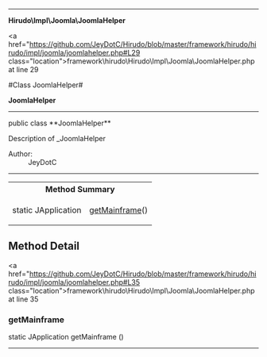 
- - -

**Hirudo\Impl\Joomla\JoomlaHelper**


<a href="https://github.com/JeyDotC/Hirudo/blob/master/framework/hirudo/hirudo/impl/joomla/joomlahelper.php#L29 class="location">framework\hirudo\Hirudo\Impl\Joomla\JoomlaHelper.php at line 29</a>

#Class JoomlaHelper#

**JoomlaHelper**




- - -

<p class="signature">public  class **JoomlaHelper**</p>

<div class="comment" id="overview_description"><p>Description of _JoomlaHelper</p></div>

<dl>
<dt>Author:</dt>
<dd>JeyDotC</dd>
</dl>


- - -

<table id="summary_method">
<tr><th colspan="2">Method Summary</th></tr>
<tr>
<td><span class='k'>static </span> <span class='nx'>JApplication</span></td>
<td class="description"><p class="name"><a href="#getmainframe">getMainframe</a>()</p><p class="description"></p></td>
</tr>
</table>

<h2 id="detail_method">Method Detail</h2>

<a href="https://github.com/JeyDotC/Hirudo/blob/master/framework/hirudo/hirudo/impl/joomla/joomlahelper.php#L35 class="location">framework\hirudo\Hirudo\Impl\Joomla\JoomlaHelper.php at line 35</a>

<h3 id="getMainframe()">getMainframe</h3>
<span class='k'>static </span> <span class='nx'>JApplication</span> <span class='nf'>getMainframe</span> ()

<div class="details">
<p></p></div>

- - -

